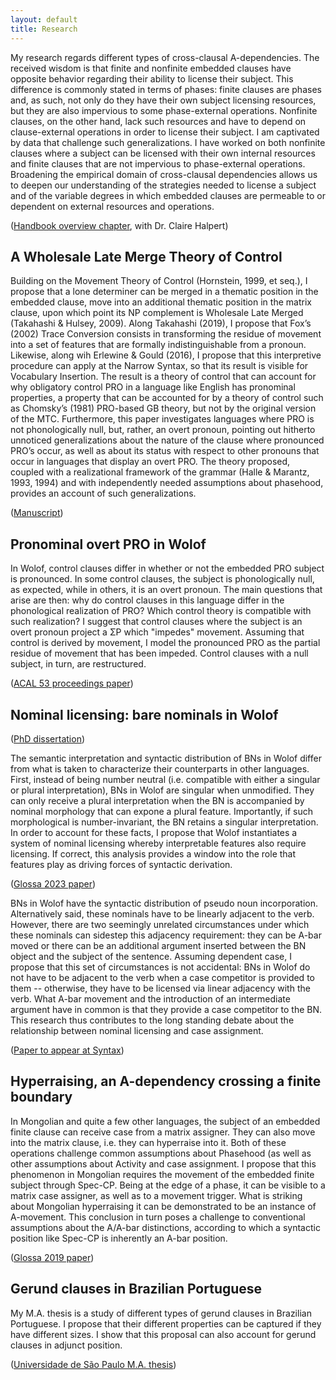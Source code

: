 ```yaml
---
layout: default
title: Research
---
```


My research regards different types of cross-clausal A-dependencies. The received wisdom is that finite and nonfinite embedded clauses have opposite behavior regarding their ability to license their subject. This difference is commonly stated in terms of phases: finite clauses are phases and, as such, not only do they have their own subject licensing resources, but they are also impervious to some phase-external operations. Nonfinite clauses, on the other hand, lack such resources and have to depend on clause-external operations in order to license their subject. I am captivated by data that challenge such generalizations. I have worked on both nonfinite clauses where a subject can be licensed with their own internal resources and finite clauses that are not impervious to phase-external operations. Broadening the empirical domain of cross-clausal dependencies allows us to deepen our understanding of the strategies needed to license a subject and of the variable degrees in which embedded clauses are permeable to or dependent on external resources and operations.

([Handbook overview chapter](https://lingbuzz.net/lingbuzz/007303), with Dr. Claire Halpert)

## A Wholesale Late Merge Theory of Control

Building on the Movement Theory of Control (Hornstein, 1999, et seq.), I propose that a lone determiner can be merged in a thematic position in the embedded clause, move into an additional thematic position in the matrix clause, upon which point its NP complement is Wholesale Late Merged (Takahashi & Hulsey, 2009). Along Takahashi (2019), I propose that Fox’s (2002) Trace Conversion consists in transforming the residue of movement into a set of features that are formally indistinguishable from a pronoun. Likewise, along wih Erlewine & Gould (2016), I propose that this interpretive procedure can apply at the Narrow Syntax, so that its result is visible for Vocabulary Insertion. The result is a theory of control that can account for why obligatory control PRO in a language like English has pronominal properties, a property that can be accounted for by a theory of control such as Chomsky’s (1981) PRO-based GB theory, but not by the original version of the MTC. Furthermore, this paper investigates languages where PRO is not phonologically null, but, rather, an overt pronoun, pointing out hitherto unnoticed generalizations about the nature of the clause where pronounced PRO’s occur, as well as about its status with respect to other pronouns that occur in languages that display an overt PRO. The theory proposed, coupled with a realizational framework of the grammar (Halle & Marantz, 1993, 1994) and with independently needed assumptions about phasehood, provides an account of such generalizations.

([Manuscript](https://lingbuzz.net/lingbuzz/007513))

## Pronominal overt PRO in Wolof

In Wolof, control clauses differ in whether or not the embedded PRO subject is pronounced. In some control clauses, the subject is phonologically null, as expected, while in others, it is an overt pronoun. The main questions that arise are then: why do control clauses in this language differ in the phonological realization of PRO? Which control theory is compatible with such realization? I suggest that control clauses where the subject is an overt pronoun project a ΣP which "impedes" movement. Assuming that control is derived by movement, I model the pronounced PRO as the partial residue of movement that has been impeded. Control clauses with a null subject, in turn, are restructured.

([ACAL 53 proceedings paper](https://ling.auf.net/lingbuzz/007129))

## Nominal licensing: bare nominals in Wolof

([PhD dissertation](https://dspace.mit.edu/handle/1721.1/139864))

The semantic interpretation and syntactic distribution of BNs in Wolof differ from what is taken to characterize their counterparts in other languages. First, instead of being number neutral (i.e. compatible with either a singular or plural interpretation), BNs in Wolof are singular when unmodified. They can only receive a plural interpretation when the BN is accompanied by nominal morphology that can expone a plural feature. Importantly, if such morphological is number-invariant, the BN retains a singular interpretation. In order to account for these facts, I propose that Wolof instantiates a system of nominal licensing whereby interpretable features also require licensing. If correct, this analysis provides a window into the role that features play as driving forces of syntactic derivation. 

([Glossa 2023 paper](https://doi.org/10.16995/glossa.8581))

BNs in Wolof have the syntactic distribution of pseudo noun incorporation. Alternatively said, these nominals have to be linearly adjacent to the verb. However, there are two seemingly unrelated circumstances under which these nominals can sidestep this adjacency requirement: they can be A-bar moved or there can be an additional argument inserted between the BN object and the subject of the sentence. Assuming dependent case, I propose that this set of circumstances is not accidental: BNs in Wolof do not have to be adjacent to the verb when a case competitor is provided to them -- otherwise, they have to be licensed via linear adjacency with the verb. What A-bar movement and the introduction of an intermediate argument have in common is that they provide a case competitor to the BN. This research thus contributes to the long standing debate about the relationship between nominal licensing and case assignment.

([Paper to appear at Syntax](https://ling.auf.net/lingbuzz/005314))

## Hyperraising, an A-dependency crossing a finite boundary

In Mongolian and quite a few other languages, the subject of an embedded finite clause can receive case from a matrix assigner. They can also move into the matrix clause, i.e. they can hyperraise into it. Both of these operations challenge common assumptions about Phasehood (as well as other assumptions about Activity and case assignment. I propose that this phenomenon in Mongolian requires the movement of the embedded finite subject through Spec-CP. Being at the edge of a phase, it can be visible to a matrix case assigner, as well as to a movement trigger. What is striking about Mongolian hyperraising it can be demonstrated to be an instance of A-movement. This conclusion in turn poses a challenge to conventional assumptions about the A/A-bar distinctions, according to which a syntactic position like Spec-CP is inherently an A-bar position.

([Glossa 2019 paper](https://doi.org/10.5334/gjgl.667))

## Gerund clauses in Brazilian Portuguese

My M.A. thesis is a study of different types of gerund clauses in Brazilian Portuguese. I propose that their different properties can be captured if they have different sizes. I show that this proposal can also account for gerund clauses in adjunct position.

([Universidade de São Paulo M.A. thesis](https://ling.auf.net/lingbuzz/002715))
